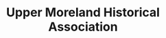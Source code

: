 ---
layout: repo
title: "Upper Moreland Historical Association"
id: 15196
permalink: repos/15196/
---
